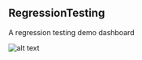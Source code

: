 ## RegressionTesting

A regression testing demo dashboard

![alt text](http://i.imgur.com/Qq4nhvn.png "Regression Testing")
